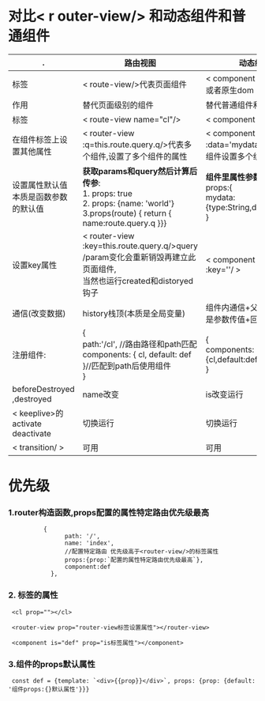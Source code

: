 # 对比< r outer-view/> 和动态组件和普通组件

| .                                          | 路由视图                                                     | 动态组件                                                     | 普通ui组件                                                   |
| ------------------------------------------ | ------------------------------------------------------------ | ------------------------------------------------------------ | ------------------------------------------------------------ |
| 标签                                       | < route-view/>代表页面组件                                   | <  component />代表ui组件或者原生dom                         | < dialog/>                                                   |
| 作用                                       | 替代页面级别的组件                                           | 替代普通组件和原生组件                                       | 显示隐藏  组件级别的组件                                     |
| 标签                                       | < route-view name="cl"/>                                     | < component is="cl" / >                                      | < dialog isShow="false"/>                                    |
| 在组件标签上设置其他属性                   | < router-view :q=this.route.query.q/>代表多个组件,设置了多个组件的属性 | <  component is="cl" :data='mydata' />代表多个组件设置多个组件的属性 | <dialog <br />:show="isShow"<br />:data="mydata"/>           |
| 设置属性默认值<br />本质是函数参数的默认值 | **获取params和query然后计算后传参**:<br />1. props: true   <br />2. props: {name: 'world'}<br />3.props(route) { return { name:route.query.q }}} | **组件里属性参数**:<br />props:{<br />mydata:{type:String,default:'msg'}<br />} | **组件里数据传参**<br />props:{<br />mydata:{type:String,default:'msg'}<br />} |
| 设置key属性                                | < router-view :key=this.route.query.q/>query /param变化会重新销毁再建立此页面组件,<br />当然也运行created和distoryed钩子 | < component is="cl"  :key=''/ >                              | for循环输出时间需要key                                       |
| 通信(改变数据)                             | history栈顶(本质是全局变量)                                  | 组件内通信+父子通信(本质是参数传值+回调函数传值)             | 同左边                                                       |
| 注册组件:                                  | {<br />path:'/cl',  //路由路径和path匹配<br />components: {   cl, default: def }//匹配到path后使用组件<br />} | {<br />components: {cl,default:def}<br />}                   | {<br />data(){return{isShow:false}}<br />components:{dialog}<br />} |
| beforeDestroyed ,destroyed                 | name改变                                                     | is改变运行                                                   | v-if切换运行/v-show没有                                      |
| < keeplive>的activate deactivate           | 切换运行                                                     | 切换运行                                                     |                                                              |
| < transition/ >                            | 可用                                                         | 可用                                                         | 可用                                                         |



# 优先级

### 1.router构造函数,props配置的属性特定路由优先级最高

```
          {
                path: '/',
                name: 'index',
                //配置特定路由 优先级高于<router-view/>的标签属性
                props:{prop:`配置的属性特定路由优先级最高`},
                component:def
            },
```

### 2. 标签的属性

```
 <cl prop=""></cl>
```

```
 <router-view prop="router-view标签设置属性"></router-view>
```

```
 <component is="def" prop="is标签属性"></component>
```

### 3.组件的props默认属性

```
 const def = {template: `<div>{{prop}}</div>`, props: {prop: {default: '组件props:{}默认属性'}}}
```

